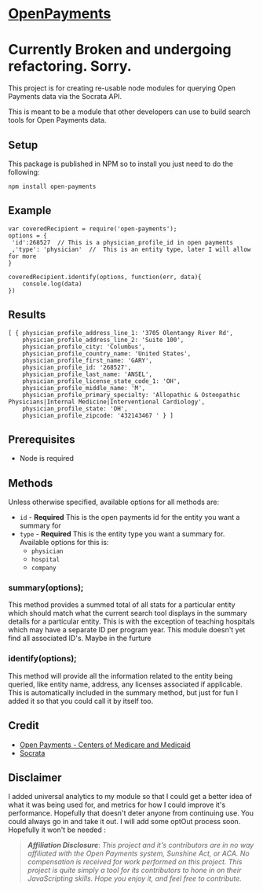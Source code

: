 # [OpenPayments](http://mckaycr.github.io/open-payments)

# Currently Broken and undergoing refactoring.  Sorry.

This project is for creating re-usable node modules for querying Open Payments data via the Socrata API.

This is meant to be a module that other developers can use to build search tools for Open Payments data.

## Setup
This package is published in NPM so to install you just need to do the following:
```
npm install open-payments
```
## Example
```
var coveredRecipient = require('open-payments');
options = {
 'id':268527  // This is a physician_profile_id in open payments
 ,'type': 'physician'  //  This is an entity type, later I will allow for more
}

coveredRecipient.identify(options, function(err, data){
    console.log(data)
})
```
## Results
```
[ { physician_profile_address_line_1: '3705 Olentangy River Rd',
    physician_profile_address_line_2: 'Suite 100',
    physician_profile_city: 'Columbus',
    physician_profile_country_name: 'United States',
    physician_profile_first_name: 'GARY',
    physician_profile_id: '268527',
    physician_profile_last_name: 'ANSEL',
    physician_profile_license_state_code_1: 'OH',
    physician_profile_middle_name: 'M',
    physician_profile_primary_specialty: 'Allopathic & Osteopathic Physicians|Internal Medicine|Interventional Cardiology',
    physician_profile_state: 'OH',
    physician_profile_zipcode: '432143467 ' } ]
```

## Prerequisites
- Node is required

## Methods

Unless otherwise specified, available options for all methods are:

- `id` - **Required** This is the open payments id for the entity you want a summary for
- `type` - **Required** This is the entity type you want a summary for.  Available options for this is:
	- `physician`
	- `hospital`
	- `company`

### summary(options);

This method provides a summed total of all stats for a particular entity which should match what the current search tool displays in the summary details for a particular entity.  This is with the exception of teaching hospitals which may have a separate ID per program year.  This module doesn't yet find all associated ID's.  Maybe in the furture

### identify(options);

This method will provide all the information related to the entity being queried, like entity name, address, any licenses associated if applicable.  This is automatically included in the summary method, but just for fun I added it so that you could call it by itself too.

## Credit

- [Open Payments - Centers of Medicare and Medicaid](https://openpaymentsdata.cms.gov/)
- [Socrata](http://dev.socrata.com/foundry/#/openpaymentsdata.cms.gov/y4mv-5s9j)

## Disclaimer

I added universal analytics to my module so that I could get a better idea of what it was being used for, and metrics for how I could improve it's performance.  Hopefully that doesn't deter anyone from continuing use.  You could always go in and take it out.  I will add some optOut process soon. Hopefully it won't be needed :

>***Affiliation Disclosure***: *This project and it's contributors are in no way affiliated with the Open Payments system, Sunshine Act, or ACA.  No compensation is received for work performed on this project.   This project is quite simply a tool for its contributors to hone in on their JavaScripting skills.  Hope you enjoy it, and feel free to contribute.*
